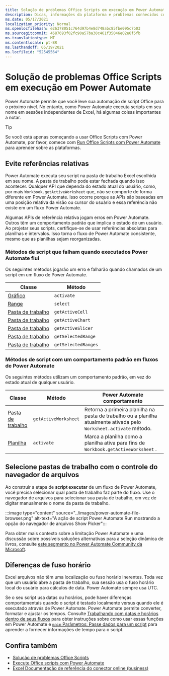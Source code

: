 ```yaml
---
title: Solução de problemas Office Scripts em execução em Power Automate
description: Dicas, informações da plataforma e problemas conhecidos com a integração entre Office Scripts e Power Automate.
ms.date: 05/17/2021
localization_priority: Normal
ms.openlocfilehash: e26378051c764d97b4e8d748abc85fbe095c7b03
ms.sourcegitcommit: 4687693f02fc90a57ba30c461f35046e02e6f5fb
ms.translationtype: MT
ms.contentlocale: pt-BR
ms.lasthandoff: 05/19/2021
ms.locfileid: "52545564"
---
```

# <a name="troubleshoot-office-scripts-running-in-power-automate"></a>Solução de problemas Office Scripts em execução em Power Automate

Power Automate permite que você leve sua automação de script Office para o próximo nível. No entanto, como Power Automate executa scripts em seu nome em sessões independentes de Excel, há algumas coisas importantes a notar.

> [!TIP]
> Se você está apenas começando a usar Office Scripts com Power Automate, por favor, comece com [Run Office Scripts com Power Automate](../develop/power-automate-integration.md) para aprender sobre as plataformas.

## <a name="avoid-relative-references"></a>Evite referências relativas

Power Automate executa seu script na pasta de trabalho Excel escolhida em seu nome. A pasta de trabalho pode estar fechada quando isso acontecer. Qualquer API que dependa do estado atual do usuário, como, por mais `Workbook.getActiveWorksheet` que, não se comporte de forma diferente em Power Automate. Isso ocorre porque as APIs são baseadas em uma posição relativa da visão ou cursor do usuário e essa referência não existe em um fluxo Power Automate.

Algumas APIs de referência relativa jogam erros em Power Automate. Outros têm um comportamento padrão que implica o estado de um usuário. Ao projetar seus scripts, certifique-se de usar referências absolutas para planilhas e intervalos. Isso torna o fluxo de Power Automate consistente, mesmo que as planilhas sejam reorganizadas.

### <a name="script-methods-that-fail-when-run-power-automate-flows"></a>Métodos de script que falham quando executados Power Automate flui

Os seguintes métodos jogarão um erro e falharão quando chamados de um script em um fluxo de Power Automate.

| Classe | Método |
|--|--|
| [Gráfico](/javascript/api/office-scripts/excelscript/excelscript.chart) | `activate` |
| [Range](/javascript/api/office-scripts/excelscript/excelscript.range) | `select` |
| [Pasta de trabalho](/javascript/api/office-scripts/excelscript/excelscript.workbook) | `getActiveCell` |
| [Pasta de trabalho](/javascript/api/office-scripts/excelscript/excelscript.workbook) | `getActiveChart` |
| [Pasta de trabalho](/javascript/api/office-scripts/excelscript/excelscript.workbook) | `getActiveSlicer` |
| [Pasta de trabalho](/javascript/api/office-scripts/excelscript/excelscript.workbook) | `getSelectedRange` |
| [Pasta de trabalho](/javascript/api/office-scripts/excelscript/excelscript.workbook) | `getSelectedRanges` |

### <a name="script-methods-with-a-default-behavior-in-power-automate-flows"></a>Métodos de script com um comportamento padrão em fluxos de Power Automate

Os seguintes métodos utilizam um comportamento padrão, em vez do estado atual de qualquer usuário.

| Classe | Método | Power Automate comportamento |
|--|--|--|
| [Pasta de trabalho](/javascript/api/office-scripts/excelscript/excelscript.workbook) | `getActiveWorksheet` | Retorna a primeira planilha na pasta de trabalho ou a planilha atualmente ativada pelo `Worksheet.activate` método. |
| [Planilha](/javascript/api/office-scripts/excelscript/excelscript.worksheet) | `activate` | Marca a planilha como a planilha ativa para fins de `Workbook.getActiveWorksheet` . |

## <a name="select-workbooks-with-the-file-browser-control"></a>Selecione pastas de trabalho com o controle do navegador de arquivos

Ao construir a etapa de **script executar** de um fluxo de Power Automate, você precisa selecionar qual pasta de trabalho faz parte do fluxo. Use o navegador de arquivos para selecionar sua pasta de trabalho, em vez de digitar manualmente o nome da pasta de trabalho.

:::image type="content" source="../images/power-automate-file-browser.png" alt-text="A ação de script Power Automate Run mostrando a opção do navegador de arquivos Show Picker":::

Para obter mais contexto sobre a limitação Power Automate e uma discussão sobre possíveis soluções alternativas para a seleção dinâmica de livros, consulte [este segmento no Power Automate Community da Microsoft](https://powerusers.microsoft.com/t5/Power-Automate-Ideas/Allow-for-dynamic-quot-file-quot-value-for-excel-quot-get-a-row/idi-p/103091#).

## <a name="time-zone-differences"></a>Diferenças de fuso horário

Excel arquivos não têm uma localização ou fuso horário inerentes. Toda vez que um usuário abre a pasta de trabalho, sua sessão usa o fuso horário local do usuário para cálculos de data. Power Automate sempre usa UTC.

Se o seu script usa datas ou horários, pode haver diferenças comportamentais quando o script é testado localmente versus quando ele é executado através de Power Automate. Power Automate permite converter, formatar e ajustar os tempos. Consulte [Trabalhando com datas e horários dentro de seus fluxos](https://flow.microsoft.com/blog/working-with-dates-and-times/) para obter instruções sobre como usar essas funções em Power Automate e [ `main` Parâmetros: Passe dados para um script](../develop/power-automate-integration.md#main-parameters-pass-data-to-a-script) para aprender a fornecer informações de tempo para o script.

## <a name="see-also"></a>Confira também

- [Solução de problemas Office Scripts](troubleshooting.md)
- [Execute Office scripts com Power Automate](../develop/power-automate-integration.md)
- [Excel Documentação de referência do conector online (business)](/connectors/excelonlinebusiness/)
